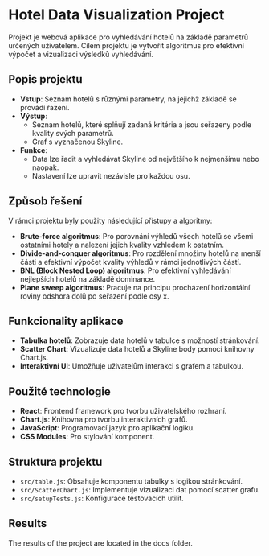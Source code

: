 # Hotel Data Visualization Project

Projekt je webová aplikace pro vyhledávání hotelů na základě parametrů určených uživatelem. Cílem projektu je vytvořit algoritmus pro efektivní výpočet a vizualizaci výsledků vyhledávání.

## Popis projektu

- **Vstup**: Seznam hotelů s různými parametry, na jejichž základě se provádí řazení.
- **Výstup**:
    - Seznam hotelů, které splňují zadaná kritéria a jsou seřazeny podle kvality svých parametrů.
    - Graf s vyznačenou Skyline.
- **Funkce**:
    - Data lze řadit a vyhledávat Skyline od největšího k nejmenšímu nebo naopak.
    - Nastavení lze upravit nezávisle pro každou osu.

## Způsob řešení

V rámci projektu byly použity následující přístupy a algoritmy:

- **Brute-force algoritmus**: Pro porovnání výhledů všech hotelů se všemi ostatními hotely a nalezení jejich kvality vzhledem k ostatním.
- **Divide-and-conquer algoritmus**: Pro rozdělení množiny hotelů na menší části a efektivní výpočet kvality výhledů v rámci jednotlivých částí.
- **BNL (Block Nested Loop) algoritmus**: Pro efektivní vyhledávání nejlepších hotelů na základě dominance.
- **Plane sweep algoritmus**: Pracuje na principu procházení horizontální roviny odshora dolů po seřazení podle osy x.

## Funkcionality aplikace

- **Tabulka hotelů**: Zobrazuje data hotelů v tabulce s možností stránkování.
- **Scatter Chart**: Vizualizuje data hotelů a Skyline body pomocí knihovny Chart.js.
- **Interaktivní UI**: Umožňuje uživatelům interakci s grafem a tabulkou.

## Použité technologie

- **React**: Frontend framework pro tvorbu uživatelského rozhraní.
- **Chart.js**: Knihovna pro tvorbu interaktivních grafů.
- **JavaScript**: Programovací jazyk pro aplikační logiku.
- **CSS Modules**: Pro stylování komponent.

## Struktura projektu

- `src/table.js`: Obsahuje komponentu tabulky s logikou stránkování.
- `src/ScatterChart.js`: Implementuje vizualizaci dat pomocí scatter grafu.
- `src/setupTests.js`: Konfigurace testovacích utilit.

## Results 

The results of the project are located in the docs folder.
